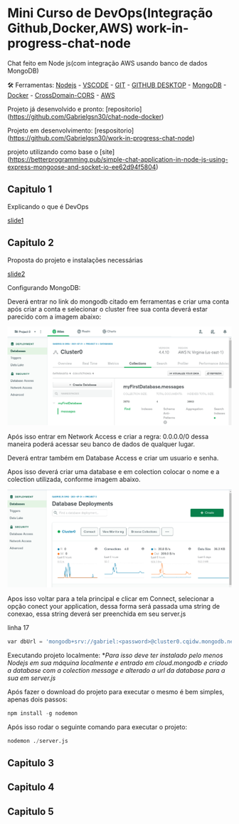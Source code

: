 # Mini Curso de DevOps(Integração Github,Docker,AWS) work-in-progress-chat-node
Chat feito em Node js(com integração AWS usando banco de dados MongoDB)

🛠️ Ferramentas: [Nodejs](https://nodejs.org/en/download/) - [VSCODE](https://code.visualstudio.com/) - [GIT](https://git-scm.com/) - [GITHUB DESKTOP](https://desktop.github.com/) - [MongoDB](https://account.mongodb.com/account/login) - [Docker](https://docs.docker.com/get-docker/) - [CrossDomain-CORS](https://chrome.google.com/webstore/detail/cross-domain-cors/mjhpgnbimicffchbodmgfnemoghjakai?hl=pt-BR) - [AWS](https://aws.amazon.com/pt/)

Projeto já desenvolvido e pronto: [repositorio] (https://github.com/Gabrielgsn30/chat-node-docker)

Projeto em desenvolvimento: [respositorio] (https://github.com/Gabrielgsn30/work-in-progress-chat-node)

projeto utilizando como base o [site] (https://betterprogramming.pub/simple-chat-application-in-node-js-using-express-mongoose-and-socket-io-ee62d94f5804)

## Capitulo 1

Explicando o que é DevOps

[slide1](https://docs.google.com/presentation/d/1TQ0lWC_LS-C45_yM1VevVFxpZMCrUI54HwsruHdYS5E/edit?usp=sharing)

## Capitulo 2

Proposta do projeto e instalações necessárias

[slide2](https://docs.google.com/presentation/d/16fsnx5i7rG8i26nLHO2evghnJ-aFk9gJtogDRlT3Fds/edit?usp=sharing)

Configurando MongoDB:

Deverá entrar no link do mongodb citado em ferramentas e criar uma conta após criar a conta e selecionar o cluster free sua conta deverá estar parecido com a imagem abaixo:

![alt text](https://github.com/Gabrielgsn30/work-in-progress-chat-node/blob/main/img/collection.png)

Após isso entrar em Network Access e criar a regra:
0.0.0.0/0 dessa maneira poderá acessar seu banco de dados de qualquer lugar.


Deverá entrar também em Database Access e criar um usuario e senha.

Apos isso deverá criar uma database e em colection colocar o nome e a colection utilizada, conforme imagem abaixo.

![alt text](https://github.com/Gabrielgsn30/work-in-progress-chat-node/blob/main/img/painelmongodb.png)

Apos isso voltar para a tela principal e clicar em Connect, selecionar a opção conect your application, dessa forma será passada uma string de conexao, essa string deverá ser preenchida em seu server.js

linha 17 
```python
var dbUrl = 'mongodb+srv://gabriel:<password>@cluster0.cqidw.mongodb.net/myFirstDatabase?retryWrites=true&w=majority'
```

Executando projeto localmente:
**Para isso deve ter instalado pelo menos Nodejs em sua máquina localmente e entrado em cloud.mongodb e criado a database com a colection message e alterado a url da database para a sua em server.js*

Após fazer o download do projeto para executar o mesmo é bem simples, apenas dois passos:

```python
npm install -g nodemon
```

Após isso rodar o seguinte comando para executar o projeto:

```python
nodemon ./server.js
```

## Capitulo 3

## Capitulo 4

## Capitulo 5
